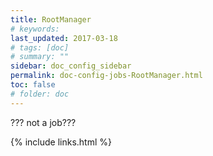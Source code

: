 ```yaml
---
title: RootManager
# keywords:
last_updated: 2017-03-18
# tags: [doc]
# summary: ""
sidebar: doc_config_sidebar
permalink: doc-config-jobs-RootManager.html
toc: false
# folder: doc
---
```


??? not a job???

{% include links.html %}
 
